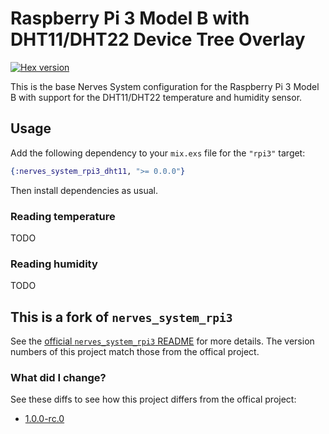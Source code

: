 # Raspberry Pi 3 Model B with DHT11/DHT22 Device Tree Overlay

[![Hex version](https://img.shields.io/hexpm/v/nerves_system_rpi3_dht11.svg "Hex version")](https://hex.pm/packages/nerves_system_rpi3_dht11)

This is the base Nerves System configuration for the Raspberry Pi 3 Model B with support for the DHT11/DHT22 temperature and humidity sensor.

## Usage

Add the following dependency to your `mix.exs` file for the `"rpi3"` target:

```elixir
{:nerves_system_rpi3_dht11, ">= 0.0.0"}
```

Then install dependencies as usual.

### Reading temperature

TODO

### Reading humidity

TODO

## This is a fork of `nerves_system_rpi3`

See the [official `nerves_system_rpi3` README](https://github.com/nerves-project/nerves_system_rpi3) for more details. The version numbers of this project match those from the offical project.

### What did I change?

See these diffs to see how this project differs from the offical project:

* [1.0.0-rc.0](https://github.com/balexand/nerves_system_rpi3_dht11/compare/b952d2bb0472c3ff1ea92223fd12509fcdb864a7...v1.0.0-rc.0)
